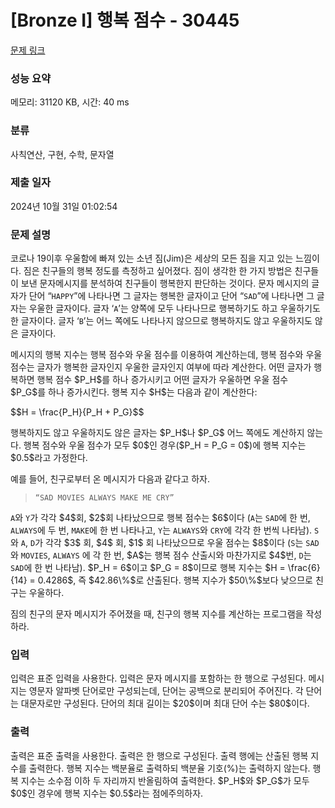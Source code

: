 # [Bronze I] 행복 점수 - 30445 

[문제 링크](https://www.acmicpc.net/problem/30445) 

### 성능 요약

메모리: 31120 KB, 시간: 40 ms

### 분류

사칙연산, 구현, 수학, 문자열

### 제출 일자

2024년 10월 31일 01:02:54

### 문제 설명

<p>코로나 19이후 우울함에 빠져 있는 소년 짐(Jim)은 세상의 모든 짐을 지고 있는 느낌이다. 짐은 친구들의 행복 정도를 측정하고 싶어졌다. 짐이 생각한 한 가지 방법은 친구들이 보낸 문자메시지를 분석하여 친구들이 행복한지 판단하는 것이다. 문자 메시지의 글자가 단어 “<code>HAPPY</code>”에 나타나면 그 글자는 행복한 글자이고 단어 “<code>SAD</code>”에 나타나면 그 글자는 우울한 글자이다. 글자 ‘<code>A</code>’는 양쪽에 모두 나타나므로 행복하기도 하고 우울하기도 한 글자이다. 글자 ‘<code>B</code>’는 어느 쪽에도 나타나지 않으므로 행복하지도 않고 우울하지도 않은 글자이다.</p>

<p>메시지의 행복 지수는 행복 점수와 우울 점수를 이용하여 계산하는데, 행복 점수와 우울 점수는 글자가 행복한 글자인지 우울한 글자인지 여부에 따라 계산한다. 어떤 글자가 행복하면 행복 점수 $P_H$를 하나 증가시키고 어떤 글자가 우울하면 우울 점수 $P_G$를 하나 증가시킨다. 행복 지수 $H$는 다음과 같이 계산한다:</p>

<p>$$H = \frac{P_H}{P_H + P_G}$$</p>

<p>행복하지도 않고 우울하지도 않은 글자는 $P_H$나 $P_G$ 어느 쪽에도 계산하지 않는다. 행복 점수와 우울 점수가 모두 $0$인 경우($P_H = P_G = 0$)에 행복 지수는 $0.5$라고 가정한다.</p>

<p>예를 들어, 친구로부터 온 메시지가 다음과 같다고 하자.</p>

<blockquote>
<p><code>“SAD MOVIES ALWAYS MAKE ME CRY”</code></p>
</blockquote>

<p><code>A</code>와 <code>Y</code>가 각각 $4$회, $2$회 나타났으므로 행복 점수는 $6$이다 (<code>A</code>는 <code>SAD</code>에 한 번, <code>ALWAYS</code>에 두 번, <code>MAKE</code>에 한 번 나타나고, <code>Y</code>는 <code>ALWAYS</code>와 <code>CRY</code>에 각각 한 번씩 나타남). <code>S</code>와 <code>A</code>, <code>D</code>가 각각 $3$ 회, $4$ 회, $1$ 회 나타났으므로 우울 점수는 $8$이다 (<code>S</code>는 <code>SAD</code>와 <code>MOVIES</code>, <code>ALWAYS</code> 에 각 한 번, $A$는 행복 점수 산출시와 마찬가지로 $4$번, <code>D</code>는 <code>SAD</code>에 한 번 나타남). $P_H = 6$이고 $P_G = 8$이므로 행복 지수는 $H = \frac{6}{14} = 0.4286$, 즉 $42.86\%$로 산출된다. 행복 지수가 $50\%$보다 낮으므로 친구는 우울하다.</p>

<p>짐의 친구의 문자 메시지가 주어졌을 때, 친구의 행복 지수를 계산하는 프로그램을 작성하라.</p>

### 입력 

 <p>입력은 표준 입력을 사용한다. 입력은 문자 메시지를 포함하는 한 행으로 구성된다. 메시지는 영문자 알파벳 단어로만 구성되는데, 단어는 공백으로 분리되어 주어진다. 각 단어는 대문자로만 구성된다. 단어의 최대 길이는 $20$이며 최대 단어 수는 $80$이다.</p>

### 출력 

 <p>출력은 표준 출력을 사용한다. 출력은 한 행으로 구성된다. 출력 행에는 산출된 행복 지수를 출력한다. 행복 지수는 백분율로 출력하되 백분율 기호(%)는 출력하지 않는다. 행복 지수는 소수점 이하 두 자리까지 반올림하여 출력한다. $P_H$와 $P_G$가 모두 $0$인 경우에 행복 지수는 $0.5$라는 점에주의하자.</p>

